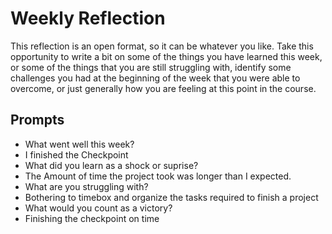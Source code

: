 # Weekly Reflection
This reflection is an open format, so it can be whatever you like. Take this opportunity to write a bit on some of the things you have learned this week, or some of the things that you are still struggling with, identify some challenges you had at the beginning of the week that you were able to overcome, or just generally how you are feeling at this point in the course.

## Prompts
- What went well this week?
 - I finished the Checkpoint
- What did you learn as a shock or suprise?
 - The Amount of time the project took was longer than I expected.
- What are you struggling with?
 - Bothering to timebox and organize the tasks required to finish a project
- What would you count as a victory?
 - Finishing the checkpoint on time